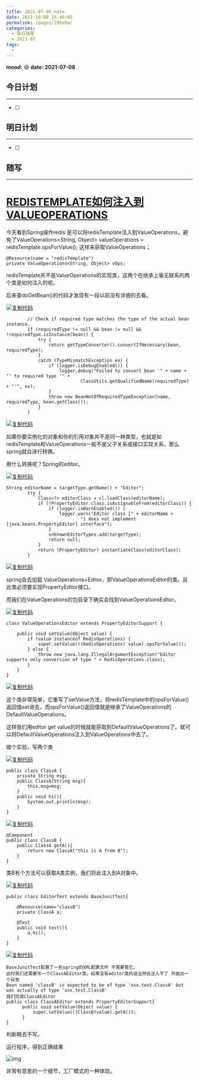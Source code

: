 ```yaml
---
title: 2021-07-08_note
date: 2021-10-08 19:46:05
permalink: /pages/195e0a/
categories:
  - 每日随笔
  - 2021-07
tags:
  - 
---
```

**mood:** :smile:  																		**date: 2021-07-08**  
## 今日计划  
------
- [ ]  
## 明日计划  
------
- [ ]  
## 随写 
------

# [REDISTEMPLATE如何注入到VALUEOPERATIONS](https://www.cnblogs.com/tangyuanyuan/p/8067923.html)

 

今天看到Spring操作redis 是可以将redisTemplate注入到ValueOperations，避免了ValueOperations<String, Object> valueOperations = redisTemplate.opsForValue(); 这样来获取ValueOperations；

```
@Resource(name = "redisTemplate")
private ValueOperations<String, Object> vOps;
```

redisTemplate并不是ValueOperations的实现类，这两个在继承上毫无联系的两个类是如何注入的呢。

后来查doGetBean()的代码才发现有一段以前没有详细的去看。

[![复制代码](https://common.cnblogs.com/images/copycode.gif)](javascript:void(0);)

```
        // Check if required type matches the type of the actual bean instance.
        if (requiredType != null && bean != null && !requiredType.isInstance(bean)) {
            try {
                return getTypeConverter().convertIfNecessary(bean, requiredType);
            }
            catch (TypeMismatchException ex) {
                if (logger.isDebugEnabled()) {
                    logger.debug("Failed to convert bean '" + name + "' to required type '" +
                            ClassUtils.getQualifiedName(requiredType) + "'", ex);
                }
                throw new BeanNotOfRequiredTypeException(name, requiredType, bean.getClass());
            }
        }
```

[![复制代码](https://common.cnblogs.com/images/copycode.gif)](javascript:void(0);)

如果你要实例化的对象和你的引用对象并不是同一种类型，也就是如redisTemplate和ValueOperations一般不是父子关系或接口实现关系，那么spring就会进行转换。

用什么转换呢？Spring的editor。

[![复制代码](https://common.cnblogs.com/images/copycode.gif)](javascript:void(0);)

```
String editorName = targetType.getName() + "Editor";
        try {
            Class<?> editorClass = cl.loadClass(editorName);
            if (!PropertyEditor.class.isAssignableFrom(editorClass)) {
                if (logger.isWarnEnabled()) {
                    logger.warn("Editor class [" + editorName +
                            "] does not implement [java.beans.PropertyEditor] interface");
                }
                unknownEditorTypes.add(targetType);
                return null;
            }
            return (PropertyEditor) instantiateClass(editorClass);
        }
```

[![复制代码](https://common.cnblogs.com/images/copycode.gif)](javascript:void(0);)

spring会去加载 ValueOperations+Editor，即ValueOperationsEditor的类。且此类必须要实现PropertyEditor接口。

而我们在ValueOperations的包目录下确实会找到ValueOperationsEditor。

[![复制代码](https://common.cnblogs.com/images/copycode.gif)](javascript:void(0);)

```
class ValueOperationsEditor extends PropertyEditorSupport {

    public void setValue(Object value) {
        if (value instanceof RedisOperations) {
            super.setValue(((RedisOperations) value).opsForValue());
        } else {
            throw new java.lang.IllegalArgumentException("Editor supports only conversion of type " + RedisOperations.class);
        }
    }
}
```

[![复制代码](https://common.cnblogs.com/images/copycode.gif)](javascript:void(0);)

这个类非常简单，它重写了setValue方法，将redisTemplate中的opsForValue()返回值set进去，而opsForValue()返回值就是继承了ValueOperations的DefaultValueOperations。

这样我们用editor get value的时候就能获取到DefaultValueOperations了。就可以将DefaultValueOperations注入到ValueOperations中去了。

 

做个实验，写两个类

 

[![复制代码](https://common.cnblogs.com/images/copycode.gif)](javascript:void(0);)

```
public class ClassA {
    private String msg;
    public ClassA(String msg){
        this.msg=msg;
    }
    public void hi(){
        System.out.println(msg);
    }
}
```

[![复制代码](https://common.cnblogs.com/images/copycode.gif)](javascript:void(0);)

 

```
@Component
public class ClassB {
    public ClassA getA(){
        return new ClassA("this is A from B");
    }
}
```

类B有个方法可以获取A类实例，我们将此注入到A对象中。

[![复制代码](https://common.cnblogs.com/images/copycode.gif)](javascript:void(0);)

```
public class EditorTest extends BaseJunitTest{
    
    @Resource(name="classB")
    private ClassA a; 
    
    @Test   
    public void test(){
        a.hi();
    }
}
```

[![复制代码](https://common.cnblogs.com/images/copycode.gif)](javascript:void(0);)

```
BaseJunitTest配置了一些spring的XML配置文件 不需要管它。
此时我们还需要写一个ClassAEditor类。如果没有editor类的话当然会注入不了 并抛出一个异常
Bean named 'classB' is expected to be of type 'xxx.test.ClassA' but was actually of type 'xxx.test.ClassB'
我们完成ClassAEditor
public class ClassAEditor extends PropertyEditorSupport{
      public void setValue(Object value) {
          super.setValue(((ClassB)value).getA());
      }
}

```

判断略去不写。

运行程序，得到正确结果

![img](https://images2017.cnblogs.com/blog/1264808/201712/1264808-20171219215353506-277500118.png)

 

非常有意思的一个细节，工厂模式的一种体现。